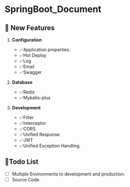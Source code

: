 # SpringBoot_Document

## 🔆 New Features

1. **Configuration**
    - ✅Application properties.
    - ✅Hot Deploy
    - ✅Log
    - ✅Email
    - ✅Swagger


2. **Database**
    - ✅Redis
    - ✅Mybatis-plus
3. **Development**
    - ✅Filter
    - ✅Interceptor
    - ✅CORS
    - ✅Unified Response
    - ✅JWT
    - ✅Unified Exception Handling.

## 🙏Todo List

- [ ] Multiple Environments to development and production.
- [ ] Source Code.
